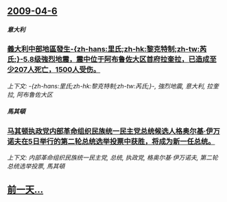 ## [2009-04-6](/news/2009/04/6/index.md)

##### 意大利
### [義大利中部地區發生-{zh-hans:里氏;zh-hk:黎克特制;zh-tw:芮氏;}-5.8级強烈地震，震中位于阿布鲁佐大区首府拉奎拉，已造成至少207人死亡，1500人受伤。](/news/2009/04/6/義大利中部地區發生-zh-hans-里氏-zh-hk-黎克特制-zh-tw-芮氏-58级強烈地震-震中位于阿布鲁.md)
_上下文: -{zh-hans:里氏;zh-hk:黎克特制;zh-tw:芮氏;}-, 強烈地震, 意大利, 拉奎拉, 阿布鲁佐大区_

##### 馬其頓
### [马其顿执政党内部革命组织民族统一民主党总统候选人格奥尔基·伊万诺夫在5日举行的第二轮总统选举投票中获胜，将成为新一任总统。](/news/2009/04/6/马其顿执政党内部革命组织民族统一民主党总统候选人格奥尔基-伊万诺夫在5日举行的第二轮总统选举投票中获胜-将成为新一任总统.md)
_上下文: 内部革命组织民族统一民主党, 总统, 执政党, 格奥尔基·伊万诺夫, 第二轮总统选举投票, 馬其頓_

## [前一天...](/news/2009/04/5/index.md)

